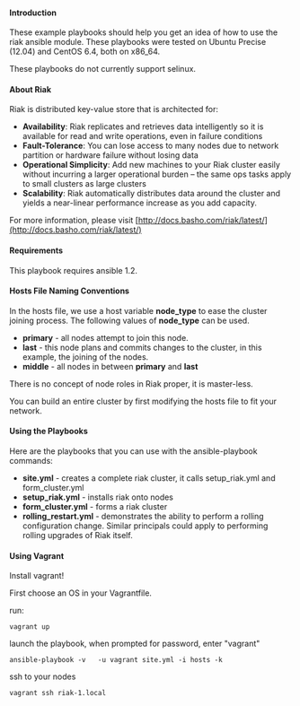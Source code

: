 #### Introduction

These example playbooks should help you get an idea of how to use the riak ansible module.  These playbooks were tested on Ubuntu Precise (12.04) and CentOS 6.4, both on x86_64.

These playbooks do not currently support selinux.

#### About Riak

Riak is distributed key-value store that is architected for:

* **Availability**: Riak replicates and retrieves data intelligently so it is available for read and write operations, even in failure conditions
* **Fault-Tolerance**: You can lose access to many nodes due to network partition or hardware failure without losing data
* **Operational Simplicity**: Add new machines to your Riak cluster easily without incurring a larger operational burden – the same ops tasks apply to small clusters as large clusters
* **Scalability**: Riak automatically distributes data around the cluster and yields a near-linear performance increase as you add capacity.

For more information, please visit [http://docs.basho.com/riak/latest/](http://docs.basho.com/riak/latest/)

#### Requirements

This playbook requires ansible 1.2.

#### Hosts File Naming Conventions

In the hosts file, we use a host variable **node_type** to ease the cluster joining process.  The following values of **node_type** can be used.

* **primary** - all nodes attempt to join this node.
* **last** - this node plans and commits changes to the cluster, in this example, the joining of the nodes.  
* **middle** - all nodes in between **primary** and **last**

 
There is no concept of node roles in Riak proper, it is master-less.

You can build an entire cluster by first modifying the hosts file to fit your
network.

#### Using the Playbooks

Here are the playbooks that you can use with the ansible-playbook commands:

* **site.yml** - creates a complete riak cluster, it calls setup_riak.yml and form_cluster.yml
* **setup_riak.yml** - installs riak onto nodes
* **form_cluster.yml** - forms a riak cluster
* **rolling_restart.yml** - demonstrates the ability to perform a rolling
configuration change.  Similar principals could apply to performing
rolling upgrades of Riak itself.


#### Using Vagrant

Install vagrant!

First choose an OS in your Vagrantfile.

run:

	vagrant up
	
launch the playbook, when prompted for password, enter "vagrant"

	ansible-playbook -v   -u vagrant site.yml -i hosts -k	
	
ssh to your nodes

	vagrant ssh riak-1.local
